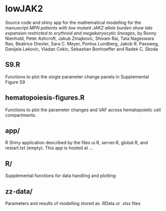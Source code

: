 # lowJAK2

Source code and shiny app for the mathematical modelling for the manuscript
*MPN patients with low mutant JAK2 allele burden show late expansion restricted to erythroid and megakaryocytic lineages*,
by Ronny Nienhold, Peter Ashcroft, Jakub Zmajkovic, Shivam Rai, Tata Nageswara Rao, Beatrice Drexler, Sara C. Meyer,
Pontus Lundberg, Jakob R. Passweg, Danijela Lekovic, Vladan Cokic, Sebastian Bonhoeffer and Radek C. Skoda

## S9.R
Functions to plot the single parameter change panels in Supplemental Figure S9

## hematopoiesis-figures.R
Functions to plot the parameter changes and VAF across hematopoietic cell compartments.

## app/
R Shiny application described by the files ui.R, server.R, global.R, and restart.txt (empty).
This app is hosted at ...

## R/
Supplemental functions for data handling and plotting

## zz-data/
Parameters and results of modelling stored as .RData or .xlsx files


